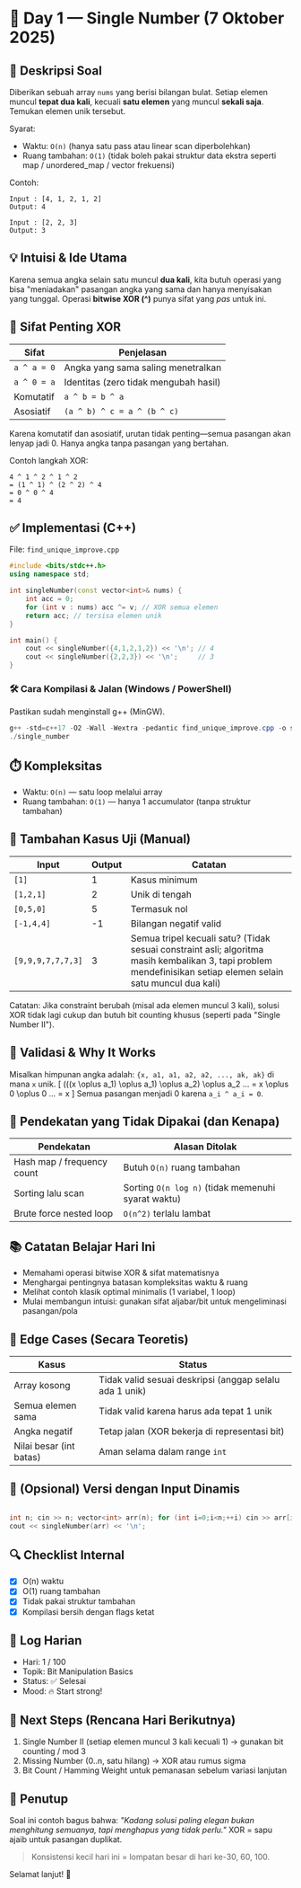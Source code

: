 # 🧩 Day 1 — Single Number (7 Oktober 2025)

## 📘 Deskripsi Soal
Diberikan sebuah array `nums` yang berisi bilangan bulat. Setiap elemen muncul **tepat dua kali**, kecuali **satu elemen** yang muncul **sekali saja**. Temukan elemen unik tersebut.

Syarat:
- Waktu: `O(n)` (hanya satu pass atau linear scan diperbolehkan)
- Ruang tambahan: `O(1)` (tidak boleh pakai struktur data ekstra seperti map / unordered_map / vector frekuensi)

Contoh:
```
Input : [4, 1, 2, 1, 2]
Output: 4

Input : [2, 2, 3]
Output: 3
```

## 💡 Intuisi & Ide Utama
Karena semua angka selain satu muncul **dua kali**, kita butuh operasi yang bisa "meniadakan" pasangan angka yang sama dan hanya menyisakan yang tunggal. Operasi **bitwise XOR (^)** punya sifat yang *pas* untuk ini.

## 🔐 Sifat Penting XOR
| Sifat | Penjelasan |
|-------|------------|
| `a ^ a = 0` | Angka yang sama saling menetralkan |
| `a ^ 0 = a` | Identitas (zero tidak mengubah hasil) |
| Komutatif | `a ^ b = b ^ a` |
| Asosiatif | `(a ^ b) ^ c = a ^ (b ^ c)` |

Karena komutatif dan asosiatif, urutan tidak penting—semua pasangan akan lenyap jadi 0. Hanya angka tanpa pasangan yang bertahan.

Contoh langkah XOR:
```
4 ^ 1 ^ 2 ^ 1 ^ 2
= (1 ^ 1) ^ (2 ^ 2) ^ 4
= 0 ^ 0 ^ 4
= 4
```

## ✅ Implementasi (C++)
File: `find_unique_improve.cpp`
```cpp
#include <bits/stdc++.h>
using namespace std;

int singleNumber(const vector<int>& nums) {
    int acc = 0;
    for (int v : nums) acc ^= v; // XOR semua elemen
    return acc; // tersisa elemen unik
}

int main() {
    cout << singleNumber({4,1,2,1,2}) << '\n'; // 4
    cout << singleNumber({2,2,3}) << '\n';     // 3
}
```

### 🛠️ Cara Kompilasi & Jalan (Windows / PowerShell)
Pastikan sudah menginstall g++ (MinGW).
```powershell
g++ -std=c++17 -O2 -Wall -Wextra -pedantic find_unique_improve.cpp -o single_number
./single_number
```

## ⏱️ Kompleksitas
- Waktu: `O(n)` — satu loop melalui array
- Ruang tambahan: `O(1)` — hanya 1 accumulator (tanpa struktur tambahan)

## 🧪 Tambahan Kasus Uji (Manual)
| Input | Output | Catatan |
|-------|--------|--------|
| `[1]` | 1 | Kasus minimum |
| `[1,2,1]` | 2 | Unik di tengah |
| `[0,5,0]` | 5 | Termasuk nol |
| `[-1,4,4]` | -1 | Bilangan negatif valid |
| `[9,9,9,7,7,7,3]` | 3 | Semua tripel kecuali satu? (Tidak sesuai constraint asli; algoritma masih kembalikan 3, tapi problem mendefinisikan setiap elemen selain satu muncul dua kali) |

Catatan: Jika constraint berubah (misal ada elemen muncul 3 kali), solusi XOR tidak lagi cukup dan butuh bit counting khusus (seperti pada "Single Number II").

## 🧠 Validasi & Why It Works
Misalkan himpunan angka adalah: `{x, a1, a1, a2, a2, ..., ak, ak}` di mana `x` unik.
\[
(((x \oplus a_1) \oplus a_1) \oplus a_2) \oplus a_2 ... = x \oplus 0 \oplus 0 ... = x
\]
Semua pasangan menjadi 0 karena `a_i ^ a_i = 0`.

## 🚫 Pendekatan yang Tidak Dipakai (dan Kenapa)
| Pendekatan | Alasan Ditolak |
|------------|----------------|
| Hash map / frequency count | Butuh `O(n)` ruang tambahan |
| Sorting lalu scan | Sorting `O(n log n)` (tidak memenuhi syarat waktu) |
| Brute force nested loop | `O(n^2)` terlalu lambat |

## 📚 Catatan Belajar Hari Ini
- Memahami operasi bitwise XOR & sifat matematisnya
- Menghargai pentingnya batasan kompleksitas waktu & ruang
- Melihat contoh klasik optimal minimalis (1 variabel, 1 loop)
- Mulai membangun intuisi: gunakan sifat aljabar/bit untuk mengeliminasi pasangan/pola

## 🧾 Edge Cases (Secara Teoretis)
| Kasus | Status |
|-------|--------|
| Array kosong | Tidak valid sesuai deskripsi (anggap selalu ada 1 unik) |
| Semua elemen sama | Tidak valid karena harus ada tepat 1 unik |
| Angka negatif | Tetap jalan (XOR bekerja di representasi bit) |
| Nilai besar (int batas) | Aman selama dalam range `int` |

## 🧪 (Opsional) Versi dengan Input Dinamis
```cpp

int n; cin >> n; vector<int> arr(n); for (int i=0;i<n;++i) cin >> arr[i];
cout << singleNumber(arr) << '\n';
```

## 🔍 Checklist Internal
- [x] O(n) waktu
- [x] O(1) ruang tambahan
- [x] Tidak pakai struktur tambahan
- [x] Kompilasi bersih dengan flags ketat

## 📅 Log Harian
- Hari: 1 / 100
- Topik: Bit Manipulation Basics
- Status: ✅ Selesai
- Mood: 🔥 Start strong!

## 🎯 Next Steps (Rencana Hari Berikutnya)
1. Single Number II (setiap elemen muncul 3 kali kecuali 1) → gunakan bit counting / mod 3
2. Missing Number (0..n, satu hilang) → XOR atau rumus sigma
3. Bit Count / Hamming Weight untuk pemanasan sebelum variasi lanjutan

## 🏁 Penutup
Soal ini contoh bagus bahwa: *"Kadang solusi paling elegan bukan menghitung semuanya, tapi menghapus yang tidak perlu."* XOR = sapu ajaib untuk pasangan duplikat.

> Konsistensi kecil hari ini = lompatan besar di hari ke-30, 60, 100.

Selamat lanjut! 🚀
